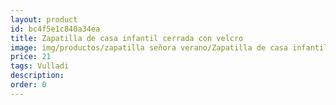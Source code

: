 ```yaml
---
layout: product
id: bc4f5e1c840a34ea
title: Zapatilla de casa infantil cerrada con velcro 
image: img/productos/zapatilla señora verano/Zapatilla de casa infantil cerrada con velcro =21=Vulladi.webp
price: 21
tags: Vulladi
description: 
order: 0
---
```

